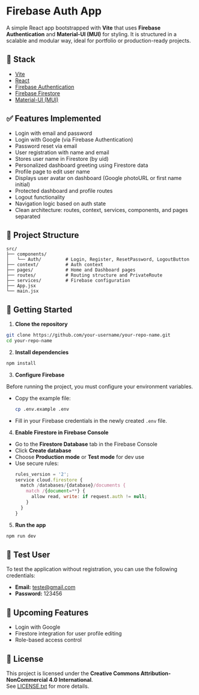 # Firebase Auth App

A simple React app bootstrapped with **Vite** that uses **Firebase Authentication** and **Material-UI (MUI)** for styling. It is structured in a scalable and modular way, ideal for portfolio or production-ready projects.

## 🔧 Stack

- [Vite](https://vitejs.dev/)
- [React](https://react.dev/)
- [Firebase Authentication](https://firebase.google.com/docs/auth)
- [Firebase Firestore](https://firebase.google.com/docs/firestore)
- [Material-UI (MUI)](https://mui.com/)

## ✅ Features Implemented

- Login with email and password
- Login with Google (via Firebase Authentication)
- Password reset via email
- User registration with name and email
- Stores user name in Firestore (by uid)
- Personalized dashboard greeting using Firestore data
- Profile page to edit user name
- Displays user avatar on dashboard (Google photoURL or first name initial)
- Protected dashboard and profile routes
- Logout functionality
- Navigation logic based on auth state
- Clean architecture: routes, context, services, components, and pages separated

## 📁 Project Structure

```
src/
├── components/
│   └── Auth/         # Login, Register, ResetPassword, LogoutButton
├── context/          # Auth context
├── pages/            # Home and Dashboard pages
├── routes/           # Routing structure and PrivateRoute
├── services/         # Firebase configuration
├── App.jsx
└── main.jsx
```

## 🚀 Getting Started

1. **Clone the repository**

```bash
git clone https://github.com/your-username/your-repo-name.git
cd your-repo-name
```

2. **Install dependencies**

```bash
npm install
```

3. **Configure Firebase**

Before running the project, you must configure your environment variables.

- Copy the example file:
  ```bash
  cp .env.example .env
  ```

- Fill in your Firebase credentials in the newly created `.env` file.

4. **Enable Firestore in Firebase Console**

- Go to the **Firestore Database** tab in the Firebase Console
- Click **Create database**
- Choose **Production mode** or **Test mode** for dev use
- Use secure rules:
  ```js
  rules_version = '2';
  service cloud.firestore {
    match /databases/{database}/documents {
      match /{document=**} {
        allow read, write: if request.auth != null;
      }
    }
  }
  ```

5. **Run the app**

```bash
npm run dev
```

## 👤 Test User

To test the application without registration, you can use the following credentials:

- **Email:** teste@gmail.com  
- **Password:** 123456

## 🧪 Upcoming Features

- Login with Google
- Firestore integration for user profile editing
- Role-based access control

## 📄 License

This project is licensed under the **Creative Commons Attribution-NonCommercial 4.0 International**.  
See [LICENSE.txt](./LICENSE.txt) for more details.
